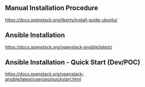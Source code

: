 Manual Installation Procedure
-----------------------------
https://docs.openstack.org/liberty/install-guide-ubuntu/

Ansible Installation
-----------------------------
https://docs.openstack.org/openstack-ansible/latest/

Ansible Installation - Quick Start (Dev/POC)
-----------------------------
https://docs.openstack.org/openstack-ansible/latest/user/aio/quickstart.html
